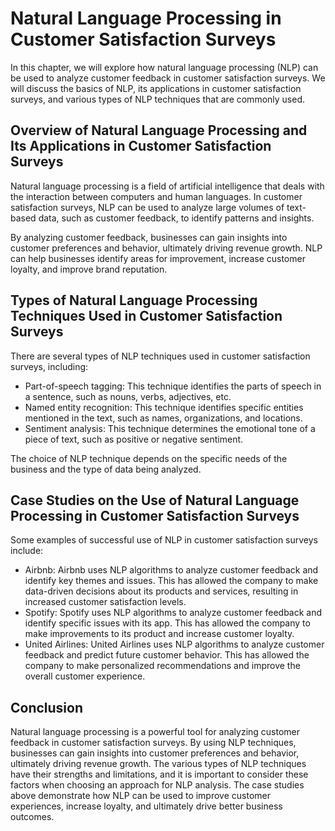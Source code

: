 Natural Language Processing in Customer Satisfaction Surveys
=====================================================================

In this chapter, we will explore how natural language processing (NLP) can be used to analyze customer feedback in customer satisfaction surveys. We will discuss the basics of NLP, its applications in customer satisfaction surveys, and various types of NLP techniques that are commonly used.

Overview of Natural Language Processing and Its Applications in Customer Satisfaction Surveys
---------------------------------------------------------------------------------------------

Natural language processing is a field of artificial intelligence that deals with the interaction between computers and human languages. In customer satisfaction surveys, NLP can be used to analyze large volumes of text-based data, such as customer feedback, to identify patterns and insights.

By analyzing customer feedback, businesses can gain insights into customer preferences and behavior, ultimately driving revenue growth. NLP can help businesses identify areas for improvement, increase customer loyalty, and improve brand reputation.

Types of Natural Language Processing Techniques Used in Customer Satisfaction Surveys
-------------------------------------------------------------------------------------

There are several types of NLP techniques used in customer satisfaction surveys, including:

* Part-of-speech tagging: This technique identifies the parts of speech in a sentence, such as nouns, verbs, adjectives, etc.
* Named entity recognition: This technique identifies specific entities mentioned in the text, such as names, organizations, and locations.
* Sentiment analysis: This technique determines the emotional tone of a piece of text, such as positive or negative sentiment.

The choice of NLP technique depends on the specific needs of the business and the type of data being analyzed.

Case Studies on the Use of Natural Language Processing in Customer Satisfaction Surveys
---------------------------------------------------------------------------------------

Some examples of successful use of NLP in customer satisfaction surveys include:

* Airbnb: Airbnb uses NLP algorithms to analyze customer feedback and identify key themes and issues. This has allowed the company to make data-driven decisions about its products and services, resulting in increased customer satisfaction levels.
* Spotify: Spotify uses NLP algorithms to analyze customer feedback and identify specific issues with its app. This has allowed the company to make improvements to its product and increase customer loyalty.
* United Airlines: United Airlines uses NLP algorithms to analyze customer feedback and predict future customer behavior. This has allowed the company to make personalized recommendations and improve the overall customer experience.

Conclusion
----------

Natural language processing is a powerful tool for analyzing customer feedback in customer satisfaction surveys. By using NLP techniques, businesses can gain insights into customer preferences and behavior, ultimately driving revenue growth. The various types of NLP techniques have their strengths and limitations, and it is important to consider these factors when choosing an approach for NLP analysis. The case studies above demonstrate how NLP can be used to improve customer experiences, increase loyalty, and ultimately drive better business outcomes.


